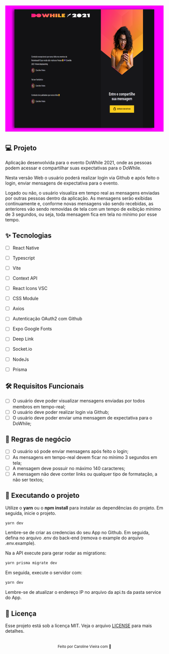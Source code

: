 <h1 align="center">
  <img alt="nlw_heat_web_template "height="400" title="dowhile 2021" src="nlw_heat_web_template.png" />
</h1>



## 💻 Projeto
Aplicação desenvolvida para o evento DoWhile 2021, onde as pessoas podem acessar e compartilhar suas expectativas para o DoWhile. 

Nesta versão Web o usuário poderá realizar login via Github e após feito o login, enviar mensagens de expectativa para o evento.

Logado ou não, o usuário visualiza em tempo real as mensagens enviadas por outras pessoas dentro da aplicação. As mensagens serão exibidas continuamente e, conforme novas mensagens vão sendo recebidas, as anteriores vão sendo removidas de tela com um tempo de exibição mínimo de 3 segundos, ou seja, toda mensagem fica em tela no mínimo por esse tempo.

## ✨ Tecnologias

-   [ ] React Native
-   [ ] Typescript
-   [ ] Vite
-   [ ] Context API
-   [ ] React Icons VSC
-   [ ] CSS Module
-   [ ] Axios
-   [ ] Autenticação OAuth2 com Github
-   [ ] Expo Google Fonts
-   [ ] Deep Link
-   [ ] Socket.io
-   [ ] NodeJs
-   [ ] Prisma


## 🛠️ Requisitos Funcionais 

-   [ ] O usuário deve poder visualizar mensagens enviadas por todos membros em tempo-real;
-   [ ] O usuário deve poder realizar login via Github;
-   [ ] O usuário deve poder enviar uma mensagem de expectativa para o DoWhile;

## 💼 Regras de negócio

- [ ] O usuário só pode enviar mensagens após feito o login;
- [ ] As mensagens em tempo-real devem ficar no mínimo 3 segundos em tela;
- [ ] A mensagem deve possuir no máximo 140 caracteres;
- [ ] A mensagem não deve conter links ou qualquer tipo de formatação, a não ser textos;

## 🎉 Executando o projeto

Utilize o **yarn** ou o **npm install** para instalar as dependências do projeto.
Em seguida, inicie o projeto.

```cl
yarn dev
```

Lembre-se de criar as credencias do seu App no Github. Em seguida, defina no arquivo .env do back-end (remova o example do arquivo .env.example).

Na a API execute para gerar rodar as migrations:

```cl
yarn prisma migrate dev
```
Em seguida, execute o servidor com:
```cl
yarn dev
```

Lembre-se de atualizar o endereço IP no arquivo da api.ts da pasta service do App.

## 📄 Licença

Esse projeto está sob a licença MIT. Veja o arquivo [LICENSE](LICENSE.md) para mais detalhes.

<br />

<div align="center">
  <small>Feito por Caroline Vieira com 💜 </small>

</div>

